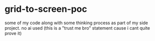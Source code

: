 # grid-to-screen-poc
some of my code along with some thinking process as part of my side project. no ai used (this is a "trust me bro" statement cause i cant quite prove it)
